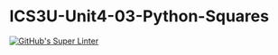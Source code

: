 # ICS3U-Unit4-03-Python-Squares

[![GitHub's Super Linter](https://github.com/Mikayla-Barthelette-1/ICS3U-Unit4-03-Python-Squares/workflows/GitHub's%20Super%20Linter/badge.svg)](https://github.com/Mikayla-Barthelette-1/ICS3U-Unit4-03-Python-Squares/actions)
